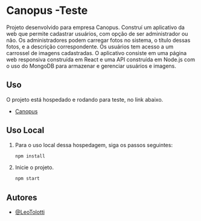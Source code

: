 # Canopus -Teste

Projeto desenvolvido para empresa Canopus.
Construí um aplicativo da web que permite cadastrar usuários, com opção de ser administrador ou não.
Os administradores podem carregar fotos no sistema, o título dessas fotos, e a descrição correspondente.
Os usuários tem acesso a um carrossel de imagens cadastradas.
O aplicativo consiste em uma página web responsiva construída em React e uma API construída em Node.js com o uso do MongoDB para armazenar e gerenciar usuários e imagens.

## Uso

O projeto está hospedado e rodando para teste, no link abaixo.

- [Canopus](https://testeimagens.netlify.app/)

## Uso Local

1. Para o uso local dessa hospedagem, siga os passos seguintes:
   ```bash
   npm install
   ```
2. Inicie o projeto.
   ```bash
   npm start
   ```

## Autores

- [@LeoTolotti](https://github.com/LeoTolotti)
